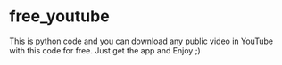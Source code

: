 # free_youtube
This is python code and you can download any public video in YouTube with this code for free. Just get the app and Enjoy ;)
